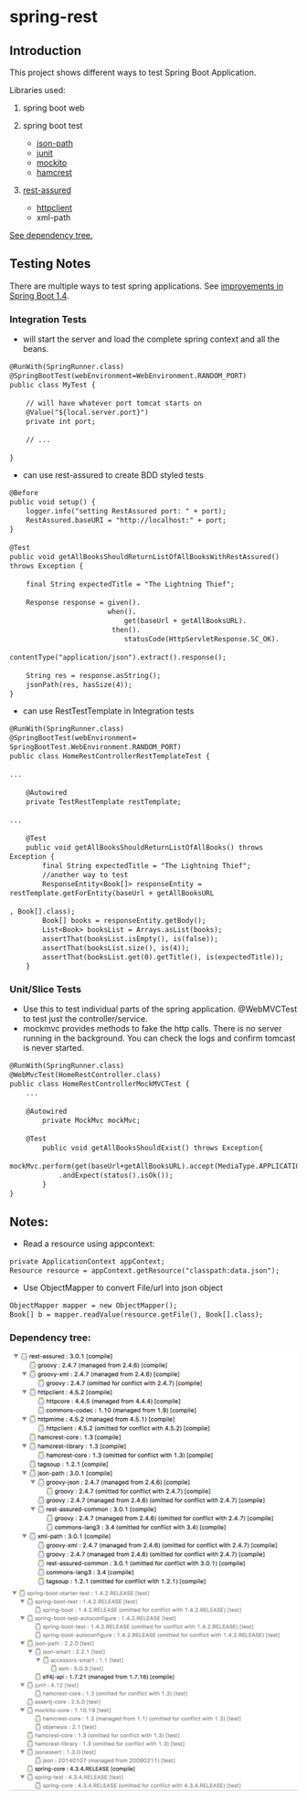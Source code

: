 # spring-rest

## Introduction
This project shows different ways to test Spring Boot Application.

Libraries used:

1. spring boot web

2. spring boot test
   * [json-path](https://github.com/jayway/JsonPath)
   * [junit](http://junit.org/junit4/)
   * [mockito](http://site.mockito.org/)
   * [hamcrest](https://github.com/hamcrest/JavaHamcrest)

3. [rest-assured](http://rest-assured.io/)
   * [httpclient](https://hc.apache.org/httpclient-3.x/)
   * xml-path

[See dependency tree.](https://github.com/lidderupk/spring-rest#dependency-tree)

## Testing Notes
There are multiple ways to test spring applications. See [improvements in Spring Boot 1.4](https://spring.io/blog/2016/04/15/testing-improvements-in-spring-boot-1-4).

### Integration Tests
- will start the server and load the complete spring context and all the beans.

```
@RunWith(SpringRunner.class)
@SpringBootTest(webEnvironment=WebEnvironment.RANDOM_PORT)
public class MyTest {

    // will have whatever port tomcat starts on
    @Value("${local.server.port}")
    private int port;

    // ...

}
```

- can use rest-assured to create BDD styled tests

```
@Before
public void setup() {
    logger.info("setting RestAssured port: " + port);
    RestAssured.baseURI = "http://localhost:" + port;
}

@Test
public void getAllBooksShouldReturnListOfAllBooksWithRestAssured() throws Exception {

    final String expectedTitle = "The Lightning Thief";

    Response response = given().
                        when().
                            get(baseUrl + getAllBooksURL).
                         then().
                            statusCode(HttpServletResponse.SC_OK).
                            contentType("application/json").extract().response();

    String res = response.asString();
    jsonPath(res, hasSize(4));
}
```

- can use RestTestTemplate in Integration tests
```
@RunWith(SpringRunner.class)
@SpringBootTest(webEnvironment= SpringBootTest.WebEnvironment.RANDOM_PORT)
public class HomeRestControllerRestTemplateTest {

...

    @Autowired
	private TestRestTemplate restTemplate;

...

    @Test
	public void getAllBooksShouldReturnListOfAllBooks() throws Exception {
		final String expectedTitle = "The Lightning Thief";
		//another way to test
		ResponseEntity<Book[]> responseEntity = restTemplate.getForEntity(baseUrl + getAllBooksURL
		                                                                    , Book[].class);
		Book[] books = responseEntity.getBody();
		List<Book> booksList = Arrays.asList(books);
		assertThat(booksList.isEmpty(), is(false));
		assertThat(booksList.size(), is(4));
		assertThat(booksList.get(0).getTitle(), is(expectedTitle));
	}

```

### Unit/Slice Tests
- Use this to test individual parts of the spring application. @WebMVCTest to test just the controller/service.
- mockmvc provides methods to fake the http calls. There is no server running in the background. You can check the logs and confirm tomcast is never started.

```
@RunWith(SpringRunner.class)
@WebMvcTest(HomeRestController.class)
public class HomeRestControllerMockMVCTest {
    ...

    @Autowired
    	private MockMvc mockMvc;

    @Test
    	public void getAllBooksShouldExist() throws Exception{
    		mockMvc.perform(get(baseUrl+getAllBooksURL).accept(MediaType.APPLICATION_JSON))
    		.andExpect(status().isOk());
    	}
}
```

## Notes:
- Read a resource using appcontext:

```@Autowired
private ApplicationContext appContext;
Resource resource = appContext.getResource("classpath:data.json");
```

- Use ObjectMapper to convert File/url into json object

```
ObjectMapper mapper = new ObjectMapper();
Book[] b = mapper.readValue(resource.getFile(), Book[].class);
```

### Dependency tree:
![alt text](src/main/resources/img/rest-assured.png?raw=true "Rest-Assured pom")
![alt text](src/main/resources/img/sprint-boot-starter-test.png?raw=true "Spring Test pom")
